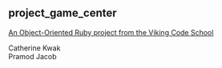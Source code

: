 ## project_game_center

[An Object-Oriented Ruby project from the Viking Code School](http://www.vikingcodeschool.com)

Catherine Kwak<br>
Pramod Jacob
